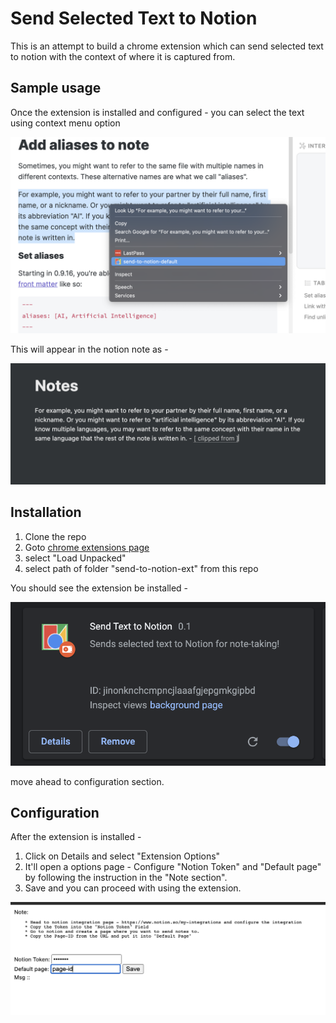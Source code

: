 # Send Selected Text to Notion

This is an attempt to build a chrome extension which can send selected text to notion with the context of where it is captured from.

## Sample usage

Once the extension is installed and configured - you can select the text using context menu option

![Capture-From-Chrome](others/capture-from-page.png)

This will appear in the notion note as - 

![Inside-Notion-Note](others/inside-notion-note.png)

## Installation

1. Clone the repo
2. Goto [chrome extensions page](chrome://extensions/)
3. select "Load Unpacked"
4. select path of folder "send-to-notion-ext" from this repo

You should see the extension be installed - 

![extension-installed](others/extension-installed.png)

move ahead to configuration section.

## Configuration

After the extension is installed - 

1. Click on Details and select "Extension Options"
2. It'll open a options page - Configure "Notion Token" and "Default page" by following the instruction in the "Note section".
3. Save and you can proceed with using the extension.

![demo-options-page](others/demo-options-page.png)
